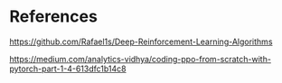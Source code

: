 # References

https://github.com/Rafael1s/Deep-Reinforcement-Learning-Algorithms

https://medium.com/analytics-vidhya/coding-ppo-from-scratch-with-pytorch-part-1-4-613dfc1b14c8